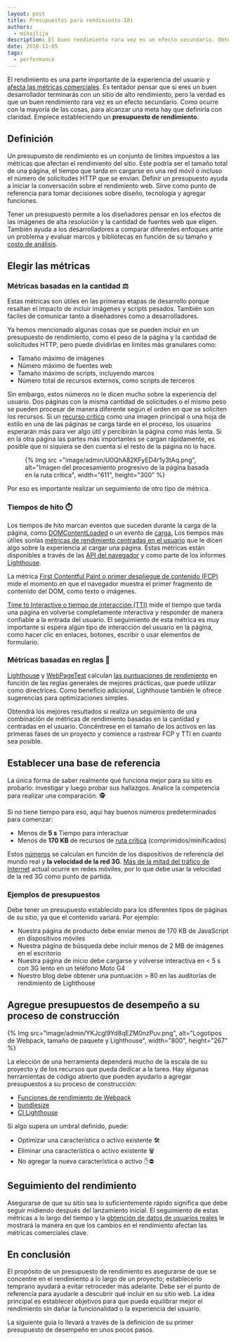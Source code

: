 ```yaml
---
layout: post
title: Presupuestos para rendimiento 101
authors:
  - mihajlija
description: El buen rendimiento rara vez es un efecto secundario. Obtenga información sobre los presupuestos de rendimiento y cómo pueden encaminarlo hacia el éxito.
date: 2018-11-05
tags:
  - performance
---
```


El rendimiento es una parte importante de la experiencia del usuario y [afecta las métricas comerciales](https://wpostats.com/). Es tentador pensar que si eres un buen desarrollador terminarás con un sitio de alto rendimiento, pero la verdad es que un buen rendimiento rara vez es un efecto secundario. Como ocurre con la mayoría de las cosas, para alcanzar una meta hay que definirla con claridad. Empiece estableciendo un **presupuesto de rendimiento**.

## Definición

Un presupuesto de rendimiento es un conjunto de límites impuestos a las métricas que afectan el rendimiento del sitio. Este podría ser el tamaño total de una página, el tiempo que tarda en cargarse en una red móvil o incluso el número de solicitudes HTTP que se envían. Definir un presupuesto ayuda a iniciar la conversación sobre el rendimiento web. Sirve como punto de referencia para tomar decisiones sobre diseño, tecnología y agregar funciones.

Tener un presupuesto permite a los diseñadores pensar en los efectos de las imágenes de alta resolución y la cantidad de fuentes web que eligen. También ayuda a los desarrolladores a comparar diferentes enfoques ante un problema y evaluar marcos y bibliotecas en función de su tamaño y [costo de análisis](https://medium.com/@addyosmani/the-cost-of-javascript-in-2018-7d8950fbb5d4).

## Elegir las métricas

### Métricas basadas en la cantidad ⚖️

Estas métricas son útiles en las primeras etapas de desarrollo porque resaltan el impacto de incluir imágenes y scripts pesados. También son fáciles de comunicar tanto a diseñadores como a desarrolladores.

Ya hemos mencionado algunas cosas que se pueden incluir en un presupuesto de rendimiento, como el peso de la página y la cantidad de solicitudes HTTP, pero puede dividirlas en límites más granulares como:

- Tamaño máximo de imágenes
- Número máximo de fuentes web
- Tamaño máximo de scripts, incluyendo marcos
- Número total de recursos externos, como scripts de terceros

Sin embargo, estos números no le dicen mucho sobre la experiencia del usuario. Dos páginas con la misma cantidad de solicitudes o el mismo peso se pueden procesar de manera diferente según el orden en que se soliciten los recursos. Si un [recurso crítico](/critical-rendering-path/) como una imagen principal o una hoja de estilo en una de las páginas se carga tarde en el proceso, los usuarios esperarán más para ver algo útil y percibirán la página como más lenta. Si en la otra página las partes más importantes se cargan rápidamente, es posible que ni siquiera se den cuenta si el resto de la página no lo hace.

<figure>{% Img src ="image/admin/U0QhA82KFyED4r1y3tAq.png", alt="Imagen del procesamiento progresivo de la página basada en la ruta crítica", width="611", height="300" %}</figure>

Por eso es importante realizar un seguimiento de otro tipo de métrica.

### Tiempos de hito ⏱️

Los tiempos de hito marcan eventos que suceden durante la carga de la página, como [DOMContentLoaded](https://developer.mozilla.org/docs/Web/Events/DOMContentLoaded) o un evento de [carga.](https://developer.mozilla.org/docs/Web/Events/load) Los tiempos más útiles sonlas  [métricas de rendimiento centradas en el usuario](/user-centric-performance-metrics/) que le dicen algo sobre la experiencia al cargar una página. Estas métricas están disponibles a través de las [API del navegador](https://developers.google.com/web/fundamentals/performance/user-centric-performance-metrics#measuring_these_metrics_on_real_users_devices) y como parte de los informes [Lighthouse](https://developer.chrome.com/docs/lighthouse/overview/).

La métrica [First Contentful Paint o primer despliegue de contenido (FCP)](/fcp/) mide el momento en que el navegador muestra el primer fragmento de contenido del DOM, como texto o imágenes.

[Time to Interactive o tiempo de interacción (TTI)](/tti/) mide el tiempo que tarda una página en volverse completamente interactiva y responder de manera confiable a la entrada del usuario. El seguimiento de esta métrica es muy importante si espera algún tipo de interacción del usuario en la página, como hacer clic en enlaces, botones, escribir o usar elementos de formulario.

### Métricas basadas en reglas 💯

[Lighthouse](https://developer.chrome.com/docs/lighthouse/overview/) y [WebPageTest](https://www.webpagetest.org/) calculan [las puntuaciones de rendimiento](https://developers.google.com/web/tools/lighthouse/scoring#perf-scoring) en función de las reglas generales de mejores prácticas, que puede utilizar como directrices. Como beneficio adicional, Lighthouse también le ofrece sugerencias para optimizaciones simples.

Obtendrá los mejores resultados si realiza un seguimiento de una combinación de métricas de rendimiento basadas en la cantidad y centradas en el usuario. Concéntrese en el tamaño de los activos en las primeras fases de un proyecto y comience a rastrear FCP y TTI en cuanto sea posible.

## Establecer una base de referencia

La única forma de saber realmente qué funciona mejor para su sitio es probarlo: investigar y luego probar sus hallazgos. Analice la competencia para realizar una comparación. 🕵️

Si no tiene tiempo para eso, aquí hay buenos números predeterminados para comenzar:

- Menos de **5 s** Tiempo para interactuar
- Menos de **170 KB** de recursos de [ruta crítica](/critical-rendering-path/) (comprimidos/minificados)

Estos [números](https://infrequently.org/2017/10/can-you-afford-it-real-world-web-performance-budgets/) se calculan en función de los dispositivos de referencia del mundo real y **la velocidad de la red 3G**. [Más de la mitad del tráfico de Internet](https://www.statista.com/statistics/277125/share-of-website-traffic-coming-from-mobile-devices/) actual ocurre en redes móviles, por lo que debe usar la velocidad de la red 3G como punto de partida.

### Ejemplos de presupuestos

Debe tener un presupuesto establecido para los diferentes tipos de páginas de su sitio, ya que el contenido variará. Por ejemplo:

- Nuestra página de producto debe enviar menos de 170 KB de JavaScript en dispositivos móviles
- Nuestra página de búsqueda debe incluir menos de 2 MB de imágenes en el escritorio
- Nuestra página de inicio debe cargarse y volverse interactiva en &lt; 5 s con 3G lento en un teléfono Moto G4
- Nuestro blog debe obtener una puntuación &gt; 80 en las auditorías de rendimiento de Lighthouse

## Agregue presupuestos de desempeño a su proceso de construcción

{% Img src="image/admin/YKJcgI9Yd8qEZM0nzPuv.png", alt="Logotipos de Webpack, tamaño de paquete y Lighthouse", width="800", height="267" %}

La elección de una herramienta dependerá mucho de la escala de su proyecto y de los recursos que pueda dedicar a la tarea. Hay algunas herramientas de código abierto que pueden ayudarlo a agregar presupuestos a su proceso de construcción:

- [Funciones de rendimiento de Webpack](https://webpack.js.org/configuration/performance/)
- [bundlesize](https://github.com/siddharthkp/bundlesize)
- [CI Lighthouse](https://github.com/GoogleChrome/lighthouse-ci)

Si algo supera un umbral definido, puede:

- Optimizar una característica o activo existente 🛠️
- Eliminar una característica o activo existente 🗑️
- No agregar la nueva característica o activo ✋⛔

## Seguimiento del rendimiento

Asegurarse de que su sitio sea lo suficientemente rápido significa que debe seguir midiendo después del lanzamiento inicial. El seguimiento de estas métricas a lo largo del tiempo y la [obtención de datos de usuarios reales](https://developers.google.com/web/fundamentals/performance/navigation-and-resource-timing/) le mostrará la manera en que los cambios en el rendimiento afectan las métricas comerciales clave.

## En conclusión

El propósito de un presupuesto de rendimiento es asegurarse de que se concentre en el rendimiento a lo largo de un proyecto; establecerlo temprano ayudará a evitar retroceder más adelante. Debe ser el punto de referencia para ayudarle a descubrir qué incluir en su sitio web. La idea principal es establecer objetivos para que pueda equilibrar mejor el rendimiento sin dañar la funcionalidad o la experiencia del usuario.

La siguiente guía lo llevará a través de la definición de su primer presupuesto de desempeño en unos pocos pasos.
